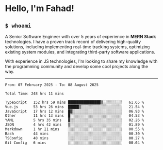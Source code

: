 <h1>Hello, I'm Fahad!</h1>

<h2><code>$ whoami</code></h2>

A Senior Software Engineer with over 5 years of experience in **MERN Stack** technologies. I have a proven track record of delivering high-quality solutions, including implementing real-time tracking systems, optimizing existing system modules, and integrating third-party software applications.

With experience in JS technologies, I'm looking to share my knowledge with the programming community and develop some cool projects along the way.

---

<!--START_SECTION:waka-->

```txt
From: 07 February 2025 - To: 08 August 2025

Total Time: 248 hrs 11 mins

TypeScript   152 hrs 59 mins ███████████████▒░░░░░░░░░   61.65 %
Vue.js       53 hrs 26 mins  █████▒░░░░░░░░░░░░░░░░░░░   21.54 %
JavaScript   17 hrs 12 mins  █▓░░░░░░░░░░░░░░░░░░░░░░░   06.93 %
Other        11 hrs 13 mins  █░░░░░░░░░░░░░░░░░░░░░░░░   04.53 %
YAML         5 hrs 35 mins   ▓░░░░░░░░░░░░░░░░░░░░░░░░   02.26 %
JSON         4 hrs 42 mins   ▒░░░░░░░░░░░░░░░░░░░░░░░░   01.89 %
Markdown     1 hr 21 mins    ░░░░░░░░░░░░░░░░░░░░░░░░░   00.55 %
Bash         44 mins         ░░░░░░░░░░░░░░░░░░░░░░░░░   00.30 %
TSConfig     40 mins         ░░░░░░░░░░░░░░░░░░░░░░░░░   00.27 %
Git Config   6 mins          ░░░░░░░░░░░░░░░░░░░░░░░░░   00.04 %
```

<!--END_SECTION:waka-->

<!--
**heyFahad/heyFahad** is a ✨ _special_ ✨ repository because its `README.md` (this file) appears on your GitHub profile.

Here are some ideas to get you started:

- 🔭 I’m currently working on ...
- 🌱 I’m currently learning ...
- 👯 I’m looking to collaborate on ...
- 🤔 I’m looking for help with ...
- 💬 Ask me about ...
- 📫 How to reach me: ...
- 😄 Pronouns: ...
- ⚡ Fun fact: ...
-->
